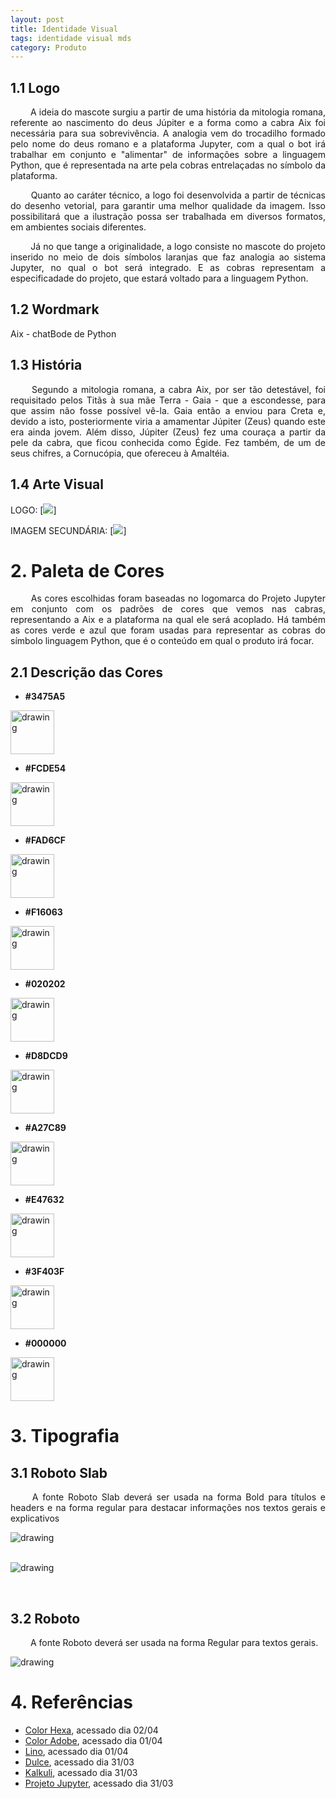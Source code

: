 ```yaml
---
layout: post
title: Identidade Visual
tags: identidade visual mds 
category: Produto
---
```


## 1.1 Logo
<p align="justify"> &emsp;&emsp;
A ideia do mascote surgiu a partir de uma história da mitologia romana, referente ao nascimento do deus Júpiter e a forma como a cabra Aix foi necessária para sua sobrevivência. A analogia vem do trocadilho formado pelo nome do deus romano e a plataforma Jupyter, com a qual o bot irá trabalhar em conjunto e "alimentar" de informações sobre a linguagem Python, que é representada na arte pela cobras entrelaçadas no símbolo da plataforma.
</p>
<p align="justify"> &emsp;&emsp;
Quanto ao caráter técnico, a logo foi desenvolvida a partir de técnicas do desenho vetorial, para garantir uma melhor qualidade da imagem. Isso possibilitará que a ilustração possa ser trabalhada em diversos formatos, em ambientes sociais diferentes. </p>
<p align="justify"> &emsp;&emsp;
Já no que tange a originalidade, a logo consiste no mascote do projeto inserido no meio de dois símbolos laranjas que faz analogia ao sistema Jupyter, no qual o bot será integrado. E as cobras representam a especificadade do projeto, que estará voltado para a linguagem Python.</p>

<!--more-->
## 1.2 Wordmark
Aix - chatBode de Python

## 1.3 História
<p align="justify"> &emsp;&emsp;
Segundo a mitologia romana, a cabra Aix, por ser tão detestável, foi requisitado pelos Titãs à sua mãe Terra - Gaia - que a escondesse, para que assim não fosse possível vê-la. Gaia então a enviou para Creta e, devido a isto, posteriormente viria a amamentar Júpiter (Zeus) quando este era ainda jovem. Além disso, Júpiter (Zeus) fez uma couraça a partir da pele da cabra, que ficou conhecida como Égide. Fez também, de um de seus chifres, a Cornucópia, que ofereceu à Amaltéia.
</p>

## 1.4 Arte Visual
LOGO:
[![](https://raw.githubusercontent.com/fga-eps-mds/2019.1-Aix/issue_38_identidade_visual/assets/img/LOGO%20PINTADA-01.png)]

IMAGEM SECUNDÁRIA:
[![](https://raw.githubusercontent.com/fga-eps-mds/2019.1-Aix/issue_38_identidade_visual/assets/img/arte_secundaria_Prancheta%201.png)]

# 2. Paleta de Cores
<p align="justify"> &emsp;&emsp;
As cores escolhidas foram baseadas no logomarca do Projeto Jupyter em conjunto com os padrões de cores que vemos nas cabras, representando a Aix e a plataforma na qual ele será acoplado. Há também as cores verde e azul que foram usadas para representar as cobras do símbolo linguagem Python, que é o conteúdo em qual o produto irá focar.
</p>

## 2.1 Descrição das Cores

* **#3475A5**
<img src="https://www.colorhexa.com/3475A5.png" alt="drawing" width="70" height="70"/>

* **#FCDE54**
<img src="https://www.colorhexa.com/FCDE54.png" alt="drawing" width="70" height="70"/>

* **#FAD6CF**
<img src="https://www.colorhexa.com/FAD6CF.png" alt="drawing" width="70" height="70"/>

* **#F16063**
<img src="https://www.colorhexa.com/F16063.png" alt="drawing" width="70" height="70"/>

* **#020202**
<img src="https://www.colorhexa.com/020202.png" alt="drawing" width="70" height="70"/>

* **#D8DCD9**
<img src="https://www.colorhexa.com/D8DCD9.png" alt="drawing" width="70" height="70"/>

* **#A27C89**
<img src="https://www.colorhexa.com/A27C89.png" alt="drawing" width="70" height="70"/>

* **#E47632**
<img src="https://www.colorhexa.com/e47632.png" alt="drawing" width="70" height="70"/>

* **#3F403F**
<img src="https://www.colorhexa.com/3f403f.png" alt="drawing" width="70" height="70"/>

* **#000000**
<img src="https://www.colorhexa.com/000000.png" alt="drawing" width="70" height="70"/>

# 3. Tipografia
## 3.1 Roboto Slab
<p align="justify"> &emsp;&emsp;
A fonte Roboto Slab deverá ser usada na forma Bold para títulos e headers e na forma regular para destacar informações nos textos gerais e explicativos
</p>
<img src="https://txt.static.1001fonts.net/txt/dHRmLjcyLjAwMDAwMC5VbTlpYjNSdklGTnNZV0lnVW1WbmRXeGhjZywsLjA,/roboto-slab.regular.png" alt="drawing"/>
<p></br>

<img src="https://txt.static.1001fonts.net/txt/dHRmLjcyLjAwMDAwMC5VbTlpYjNSdklGTnNZV0lnUW05c1pBLCwuMA,,/roboto-slab.bold.png" alt="drawing"/>
<p></br>

## 3.2 Roboto
<p align="justify"> &emsp;&emsp;
A fonte Roboto deverá ser usada na forma Regular para textos gerais. 
</p>

<img src="https://txt.static.1001fonts.net/txt/dHRmLjcyLjAwMDAwMC5VbTlpYjNSdklGSmxaM1ZzWVhJLC4x/roboto.regular.png" alt="drawing"/>

# 4. Referências
* [Color Hexa](https://www.colorhexa.com/), acessado dia 02/04
* [Color Adobe](https://color.adobe.com/pt/create/color-wheel), acessado dia 01/04
* [Lino](https://botlino.github.io/docs/doc-identidade-visual), acessado dia 01/04
* [Dulce](https://dulce-work-schedule.github.io/especificacao/identidade_visual.html), acessado dia 31/03
* [Kalkuli](https://fga-eps-mds.github.io/2018.2-Kalkuli/docs/idVisual), acessado dia 31/03
* [Projeto Jupyter](https://github.com/jupyter/jupyter.github.io/blob/master/jupyter-circle.png), acessado dia 31/03
